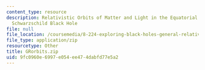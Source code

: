 ```yaml
---
content_type: resource
description: Relativistic Orbits of Matter and Light in the Equatorial Plane of a
  Schwarzschild Black Hole
file: null
file_location: /coursemedia/8-224-exploring-black-holes-general-relativity-astrophysics-spring-2003/9fc0960e6997e054ee474dabfd77e5a2_GRorbits.zip
file_type: application/zip
resourcetype: Other
title: GRorbits.zip
uid: 9fc0960e-6997-e054-ee47-4dabfd77e5a2
---
```


